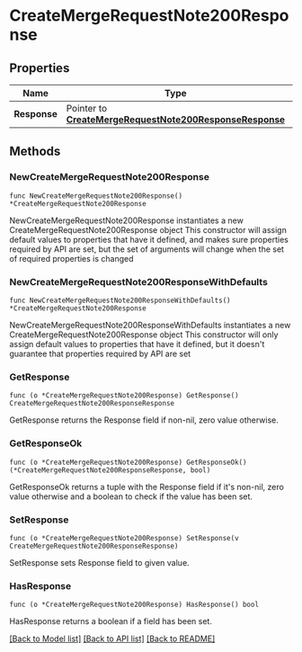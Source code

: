 # CreateMergeRequestNote200Response

## Properties

Name | Type | Description | Notes
------------ | ------------- | ------------- | -------------
**Response** | Pointer to [**CreateMergeRequestNote200ResponseResponse**](CreateMergeRequestNote200ResponseResponse.md) |  | [optional] 

## Methods

### NewCreateMergeRequestNote200Response

`func NewCreateMergeRequestNote200Response() *CreateMergeRequestNote200Response`

NewCreateMergeRequestNote200Response instantiates a new CreateMergeRequestNote200Response object
This constructor will assign default values to properties that have it defined,
and makes sure properties required by API are set, but the set of arguments
will change when the set of required properties is changed

### NewCreateMergeRequestNote200ResponseWithDefaults

`func NewCreateMergeRequestNote200ResponseWithDefaults() *CreateMergeRequestNote200Response`

NewCreateMergeRequestNote200ResponseWithDefaults instantiates a new CreateMergeRequestNote200Response object
This constructor will only assign default values to properties that have it defined,
but it doesn't guarantee that properties required by API are set

### GetResponse

`func (o *CreateMergeRequestNote200Response) GetResponse() CreateMergeRequestNote200ResponseResponse`

GetResponse returns the Response field if non-nil, zero value otherwise.

### GetResponseOk

`func (o *CreateMergeRequestNote200Response) GetResponseOk() (*CreateMergeRequestNote200ResponseResponse, bool)`

GetResponseOk returns a tuple with the Response field if it's non-nil, zero value otherwise
and a boolean to check if the value has been set.

### SetResponse

`func (o *CreateMergeRequestNote200Response) SetResponse(v CreateMergeRequestNote200ResponseResponse)`

SetResponse sets Response field to given value.

### HasResponse

`func (o *CreateMergeRequestNote200Response) HasResponse() bool`

HasResponse returns a boolean if a field has been set.


[[Back to Model list]](../README.md#documentation-for-models) [[Back to API list]](../README.md#documentation-for-api-endpoints) [[Back to README]](../README.md)


